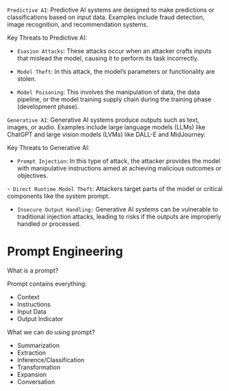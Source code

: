 
`Predictive AI`: Predictive AI systems are designed to make predictions or classifications based on input data. Examples include fraud detection, image recognition, and recommendation systems.

Key Threats to Predictive AI:

- `Evasion Attacks`: These attacks occur when an attacker crafts inputs that mislead the model, causing it to perform its task incorrectly.

- `Model Theft`: In this attack, the model’s parameters or functionality are stolen. 

- `Model Poisoning`: This involves the manipulation of data, the data pipeline, or the model training supply chain during the training phase (development phase).


`Generative AI`: Generative AI systems produce outputs such as text, images, or audio. Examples include large language models (LLMs) like ChatGPT and large vision models (LVMs) like DALL-E and MidJourney.

Key Threats to Generative AI:

- `Prompt Injection`: In this type of attack, the attacker provides the model with manipulative instructions aimed at achieving malicious outcomes or objectives.

-` Direct Runtime Model Theft`: Attackers target parts of the model or critical components like the system prompt. 

- `Insecure Output Handling:` Generative AI systems can be vulnerable to traditional injection attacks, leading to risks if the outputs are improperly handled or processed.

# Prompt Engineering

What is a prompt?

Prompt contains everything:

- Context
- Instructions
- Input Data
- Output Indicator

What we can do using prompt?

- Summarization
- Extraction
- Inference/Classification
- Transformation
- Expansion
- Conversation